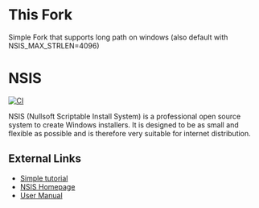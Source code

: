 # This Fork

Simple Fork that supports long path on windows (also default with NSIS_MAX_STRLEN=4096)

# NSIS

[![CI](https://github.com/kichik/nsis/workflows/CI/badge.svg)](https://github.com/kichik/nsis/actions)

NSIS (Nullsoft Scriptable Install System) is a professional open source system to create Windows installers. It is designed to be as small and flexible as possible and is therefore very suitable for internet distribution.

## External Links

   * [Simple tutorial](https://nsis.sourceforge.io/Simple_tutorials)
   * [NSIS Homepage](https://nsis.sourceforge.io/)
   * [User Manual](https://nsis.sourceforge.io/Docs/)
